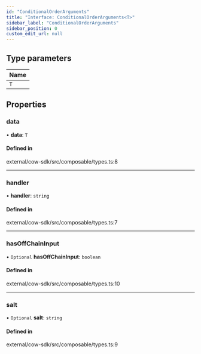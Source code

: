 ```yaml
---
id: "ConditionalOrderArguments"
title: "Interface: ConditionalOrderArguments<T>"
sidebar_label: "ConditionalOrderArguments"
sidebar_position: 0
custom_edit_url: null
---
```


## Type parameters

| Name |
| :------ |
| `T` |

## Properties

### data

• **data**: `T`

#### Defined in

external/cow-sdk/src/composable/types.ts:8

___

### handler

• **handler**: `string`

#### Defined in

external/cow-sdk/src/composable/types.ts:7

___

### hasOffChainInput

• `Optional` **hasOffChainInput**: `boolean`

#### Defined in

external/cow-sdk/src/composable/types.ts:10

___

### salt

• `Optional` **salt**: `string`

#### Defined in

external/cow-sdk/src/composable/types.ts:9
